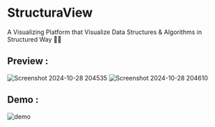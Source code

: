 # StructuraView
A Visualizing Platform that Visualize Data Structures &amp; Algorithms in Structured Way 👨‍💻

## Preview : 
![Screenshot 2024-10-28 204535](https://github.com/user-attachments/assets/45679a5d-aca8-46f4-9173-af61c59d444d)
![Screenshot 2024-10-28 204610](https://github.com/user-attachments/assets/de1f09a4-c6a2-42f0-9e62-58cecd690b58)

## Demo : 
![demo](https://github.com/user-attachments/assets/aca6c8f5-0232-4d0c-bff8-cf85ce95be6b)
